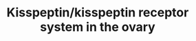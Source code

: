 ---
annotations:
- type: Pathway Ontology
  value: nuclear factor kappa B signaling pathway
- type: Pathway Ontology
  value: peptide and protein hormone signaling pathway
- type: Pathway Ontology
  value: G protein mediated signaling pathway
- type: Pathway Ontology
  value: sex steroids signaling pathway
- type: Disease Ontology
  value: female reproductive system disease
- type: Pathway Ontology
  value: protein kinase C (PKC) signaling pathway
- type: Disease Ontology
  value: ovarian disease
authors:
- MCMJanssen
- Fehrhart
- Egonw
- Eweitz
communities:
- RareDiseases
description: The signalling pathway of the kisspeptin/kisspeptin receptor interaction
  in the ovary, including its effects on follicular development, oocyte maturation,
  ovulation, and steroidogenesis.
last-edited: 2021-11-30
organisms:
- Homo sapiens
redirect_from:
- /index.php/Pathway:WP4871
- /instance/WP4871
schema-jsonld:
- '@context': https://schema.org/
  '@id': https://wikipathways.github.io/pathways/WP4871.html
  '@type': Dataset
  creator:
    '@type': Organization
    name: WikiPathways
  description: The signalling pathway of the kisspeptin/kisspeptin receptor interaction
    in the ovary, including its effects on follicular development, oocyte maturation,
    ovulation, and steroidogenesis.
  keywords:
  - PI3K/Akt signalling pathway
  - CYP11A1
  - BMP15
  - IP3
  - NRAS
  - MAPK3
  - KISS1R
  - Gene
  - MAP2K1
  - RAF1
  - PIK3CB
  - PRKCE
  - PIK3CG
  - MAP2K2
  - NFKB1
  - GDF9
  - PDK1
  - AKT1
  - PRKCG
  - AMH
  - FSHR
  - KRAS
  - MAPK signalling pathway
  - progesterone
  - PIK3CA
  - NKB
  - PRKCH
  - PIK3CD
  - PIP2
  - ARRB1
  - ARRB2
  - Met
  - PLCB1
  - DAG
  - HRAS
  - PLCB2
  - PLCB3
  - Ca2+
  - PLCB4
  - HSD3B1
  - MAPK1
  - PIP3
  - PRKCQ
  - AKT2
  - MMP9
  - STAR
  - PRKCA
  - PRKCD
  - KISS1
  - PRKCB
  license: CC0
  name: Kisspeptin/kisspeptin receptor system in the ovary
seo: CreativeWork
title: Kisspeptin/kisspeptin receptor system in the ovary
wpid: WP4871
---